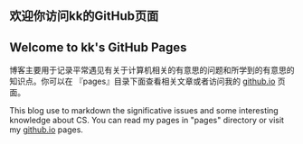 ## 欢迎你访问kk的GitHub页面

## Welcome to kk's GitHub Pages


博客主要用于记录平常遇见有关于计算机相关的有意思的问题和所学到的有意思的知识点。你可以在 『pages』目录下面查看相关文章或者访问我的 [github.io](https://kkju.github.io/ "KK's 代码记录簿") 页面。

This blog use to markdown the significative issues and some interesting knowledge about CS. You can read my pages in "pages" directory or visit my [github.io](https://kkju.github.io/ "KK's 代码记录簿") pages.